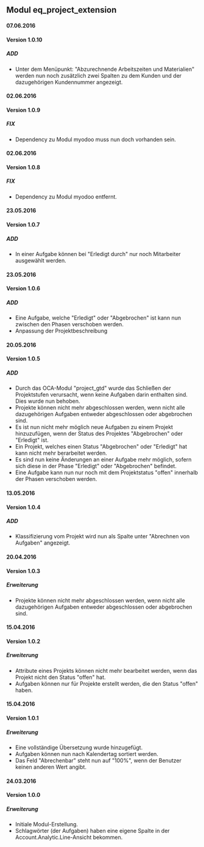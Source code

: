 ## Modul eq_project_extension


#### 07.06.2016
#### Version 1.0.10
##### ADD
- Unter dem Menüpunkt: "Abzurechnende Arbeitszeiten und Materialien" werden nun noch zusätzlich zwei Spalten zu dem Kunden und der dazugehörigen Kundennummer angezeigt. 

#### 02.06.2016
#### Version 1.0.9
##### FIX
- Dependency zu Modul myodoo muss nun doch vorhanden sein.

#### 02.06.2016
#### Version 1.0.8
##### FIX
- Dependency zu Modul myodoo entfernt.

#### 23.05.2016
#### Version 1.0.7
##### ADD
- In einer Aufgabe können bei "Erledigt durch" nur noch Mitarbeiter ausgewählt werden.

#### 23.05.2016
#### Version 1.0.6
##### ADD
- Eine Aufgabe, welche "Erledigt" oder "Abgebrochen" ist kann nun zwischen den Phasen verschoben werden.
- Anpassung der Projektbeschreibung

#### 20.05.2016
#### Version 1.0.5
##### ADD
- Durch das OCA-Modul "project_gtd" wurde das Schließen der Projektstufen verursacht, wenn keine Aufgaben darin enthalten sind. Dies wurde nun behoben.
- Projekte können nicht mehr abgeschlossen werden, wenn nicht alle dazugehörigen Aufgaben entweder abgeschlossen oder abgebrochen sind.
- Es ist nun nicht mehr möglich neue Aufgaben zu einem Projekt hinzuzufügen, wenn der Status des Projektes "Abgebrochen" oder "Erledigt" ist.
- Ein Projekt, welches einen Status "Abgebrochen" oder "Erledigt" hat kann nicht mehr berarbeitet werden.
- Es sind nun keine Änderungen an einer Aufgabe mehr möglich, sofern sich diese in der Phase "Erledigt" oder "Abgebrochen" befindet.
- Eine Aufgabe kann nun nur noch mit dem Projektstatus "offen" innerhalb der Phasen verschoben werden.


#### 13.05.2016
#### Version 1.0.4
##### ADD
- Klassifizierung vom Projekt wird nun als Spalte unter "Abrechnen von Aufgaben" angezeigt.


#### 20.04.2016
#### Version 1.0.3
##### Erweiterung
- Projekte können nicht mehr abgeschlossen werden, wenn nicht alle dazugehörigen Aufgaben entweder abgeschlossen oder abgebrochen sind.

#### 15.04.2016
#### Version 1.0.2
##### Erweiterung
- Attribute eines Projekts können nicht mehr bearbeitet werden, wenn das Projekt nicht den Status "offen" hat.
- Aufgaben können nur für Projekte erstellt werden, die den Status "offen" haben.

#### 15.04.2016
#### Version 1.0.1
##### Erweiterung
- Eine vollständige Übersetzung wurde hinzugefügt.
- Aufgaben können nun nach Kalendertag sortiert werden.
- Das Feld "Abrechenbar" steht nun auf "100%", wenn der Benutzer keinen anderen Wert angibt.

#### 24.03.2016
#### Version 1.0.0
##### Erweiterung
- Initiale Modul-Erstellung.
- Schlagwörter (der Aufgaben) haben eine eigene Spalte in der Account.Analytic.Line-Ansicht bekommen.
